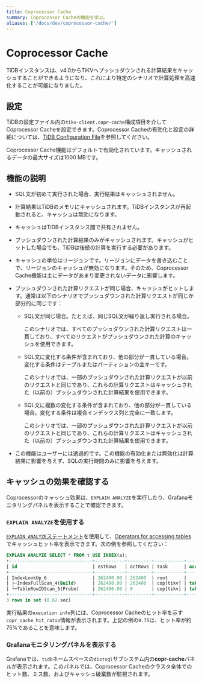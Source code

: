 ```yaml
---
title: Coprocessor Cache
summary: Coprocessor Cacheの機能を学ぶ。
aliases: ['/docs/dev/coprocessor-cache/']
---
```


# Coprocessor Cache

TiDBインスタンスは、v4.0からTiKVへプッシュダウンされる計算結果をキャッシュすることができるようになり、これにより特定のシナリオで計算処理を高速化することが可能になりました。

## 設定

<CustomContent platform="tidb">

TiDBの設定ファイル内の`tikv-client.copr-cache`構成項目を介してCoprocessor Cacheを設定できます。Coprocessor Cacheの有効化と設定の詳細については、[TiDB Configuration File](/tidb-configuration-file.md#tikv-clientcopr-cache-new-in-v400)を参照してください。

</CustomContent>

<CustomContent platform="tidb-cloud">

Coprocessor Cache機能はデフォルトで有効化されています。キャッシュされるデータの最大サイズは1000 MBです。

</CustomContent>

## 機能の説明

+ SQL文が初めて実行された場合、実行結果はキャッシュされません。
+ 計算結果はTiDBのメモリにキャッシュされます。TiDBインスタンスが再起動されると、キャッシュは無効になります。
+ キャッシュはTiDBインスタンス間で共有されません。
+ プッシュダウンされた計算結果のみがキャッシュされます。キャッシュがヒットした場合でも、TiDBは後続の計算を実行する必要があります。
+ キャッシュの単位はリージョンです。リージョンにデータを書き込むことで、リージョンのキャッシュが無効になります。そのため、Coprocessor Cache機能は主にデータがあまり変更されないデータに影響します。
+ プッシュダウンされた計算リクエストが同じ場合、キャッシュがヒットします。通常は以下のシナリオでプッシュダウンされた計算リクエストが同じか部分的に同じです：
    - SQL文が同じ場合。たとえば、同じSQL文が繰り返し実行される場合。

        このシナリオでは、すべてのプッシュダウンされた計算リクエストは一貫しており、すべてのリクエストがプッシュダウンされた計算のキャッシュを使用できます。

    - SQL文に変化する条件が含まれており、他の部分が一貫している場合。変化する条件はテーブルまたはパーティションの主キーです。

        このシナリオでは、一部のプッシュダウンされた計算リクエストが以前のリクエストと同じであり、これらの計算リクエストはキャッシュされた（以前の）プッシュダウンされた計算結果を使用できます。

    - SQL文に複数の変化する条件が含まれており、他の部分が一貫している場合。変化する条件は複合インデックス列と完全に一致します。

        このシナリオでは、一部のプッシュダウンされた計算リクエストが以前のリクエストと同じであり、これらの計算リクエストはキャッシュされた（以前の）プッシュダウンされた計算結果を使用できます。

+ この機能はユーザーには透過的です。この機能の有効化または無効化は計算結果に影響を与えず、SQLの実行時間のみに影響を与えます。

## キャッシュの効果を確認する

Coprocessorのキャッシュ効果は、`EXPLAIN ANALYZE`を実行したり、Grafanaモニタリングパネルを表示することで確認できます。

### `EXPLAIN ANALYZE`を使用する

[`EXPLAIN ANALYZE`ステートメント](/sql-statements/sql-statement-explain-analyze.md)を使用して、[Operators for accessing tables](/choose-index.md#operators-for-accessing-tables)でキャッシュヒット率を表示できます。次の例を参照してください：

```sql
EXPLAIN ANALYZE SELECT * FROM t USE INDEX(a);
+-------------------------------+-----------+---------+-----------+------------------------+----------------------------------------------------------------------------------------------------------------------------------------------------------------------------------------------------------------------------------------------------------+--------------------------------+-----------------------+------+
| id                            | estRows   | actRows | task      | access object          | execution info                                                                                                                                                                                                                                           | operator info                  | memory                | disk |
+-------------------------------+-----------+---------+-----------+------------------------+----------------------------------------------------------------------------------------------------------------------------------------------------------------------------------------------------------------------------------------------------------+--------------------------------+-----------------------+------+
| IndexLookUp_6                 | 262400.00 | 262400  | root      |                        | time:620.513742ms, loops:258, cop_task: {num: 4, max: 5.530817ms, min: 1.51829ms, avg: 2.70883ms, p95: 5.530817ms, max_proc_keys: 2480, p95_proc_keys: 2480, tot_proc: 1ms, tot_wait: 1ms, rpc_num: 4, rpc_time: 10.816328ms, copr_cache_hit_rate: 0.75} |                                | 6.685169219970703 MB  | N/A  |
| ├─IndexFullScan_4(Build)      | 262400.00 | 262400  | cop[tikv] | table:t, index:a(a, c) | proc max:93ms, min:1ms, p80:93ms, p95:93ms, iters:275, tasks:4                                                                                                                                                                                           | keep order:false, stats:pseudo | 1.7549400329589844 MB | N/A  |
| └─TableRowIDScan_5(Probe)     | 262400.00 | 0       | cop[tikv] | table:t                | time:0ns, loops:0                                                                                                                                                                                                                                        | keep order:false, stats:pseudo | N/A                   | N/A  |
+-------------------------------+-----------+---------+-----------+------------------------+----------------------------------------------------------------------------------------------------------------------------------------------------------------------------------------------------------------------------------------------------------+--------------------------------+-----------------------+------+
3 rows in set (0.62 sec)
```

実行結果の`execution info`列には、Coprocessor Cacheのヒット率を示す`copr_cache_hit_ratio`情報が表示されます。上記の例の`0.75`は、ヒット率が約75%であることを意味します。

### Grafanaモニタリングパネルを表示する

Grafanaでは、`tidb`ネームスペースの`distsql`サブシステム内の**copr-cache**パネルが表示されます。このパネルでは、Coprocessor Cacheのクラスタ全体でのヒット数、ミス数、およびキャッシュ破棄数が監視されます。